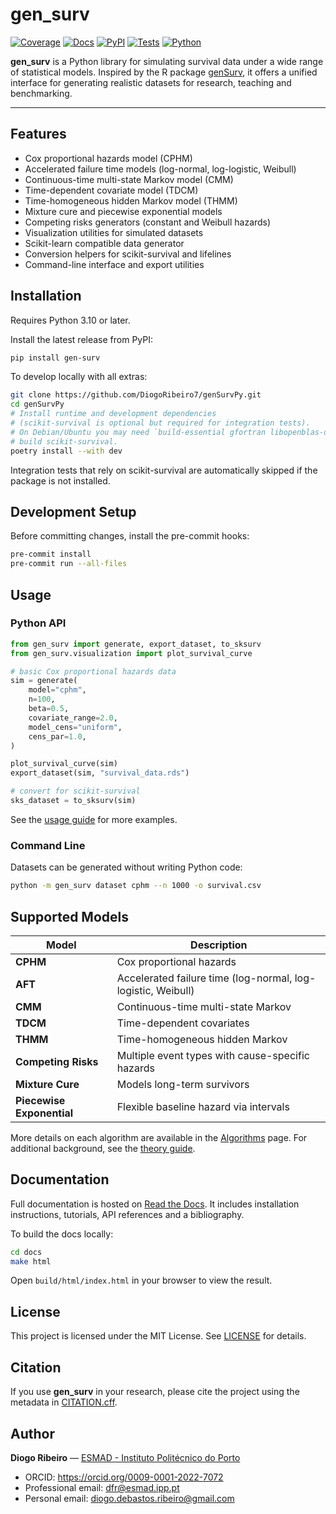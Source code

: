 # gen_surv

[![Coverage][cov-badge]][cov-link]
[![Docs][docs-badge]][docs-link]
[![PyPI][pypi-badge]][pypi-link]
[![Tests][ci-badge]][ci-link]
[![Python][py-badge]][pypi-link]

[cov-badge]: https://codecov.io/gh/DiogoRibeiro7/genSurvPy/branch/main/graph/badge.svg
[cov-link]: https://app.codecov.io/gh/DiogoRibeiro7/genSurvPy
[docs-badge]: https://readthedocs.org/projects/gensurvpy/badge/?version=latest
[docs-link]: https://gensurvpy.readthedocs.io/en/latest/
[pypi-badge]: https://img.shields.io/pypi/v/gen_surv
[pypi-link]: https://pypi.org/project/gen-surv/
[ci-badge]: https://github.com/DiogoRibeiro7/genSurvPy/actions/workflows/ci.yml/badge.svg
[ci-link]: https://github.com/DiogoRibeiro7/genSurvPy/actions/workflows/ci.yml
[py-badge]: https://img.shields.io/pypi/pyversions/gen_surv

**gen_surv** is a Python library for simulating survival data under a wide range of statistical models. Inspired by the R package [genSurv](https://cran.r-project.org/package=genSurv), it offers a unified interface for generating realistic datasets for research, teaching and benchmarking.

---

## Features

- Cox proportional hazards model (CPHM)
- Accelerated failure time models (log-normal, log-logistic, Weibull)
- Continuous-time multi-state Markov model (CMM)
- Time-dependent covariate model (TDCM)
- Time-homogeneous hidden Markov model (THMM)
- Mixture cure and piecewise exponential models
- Competing risks generators (constant and Weibull hazards)
- Visualization utilities for simulated datasets
- Scikit-learn compatible data generator
- Conversion helpers for scikit-survival and lifelines
- Command-line interface and export utilities

## Installation

Requires Python 3.10 or later.

Install the latest release from PyPI:

```bash
pip install gen-surv
```

To develop locally with all extras:

```bash
git clone https://github.com/DiogoRibeiro7/genSurvPy.git
cd genSurvPy
# Install runtime and development dependencies
# (scikit-survival is optional but required for integration tests).
# On Debian/Ubuntu you may need `build-essential gfortran libopenblas-dev` to
# build scikit-survival.
poetry install --with dev
```

Integration tests that rely on scikit-survival are automatically skipped if the package is not installed.

## Development Setup

Before committing changes, install the pre-commit hooks:

```bash
pre-commit install
pre-commit run --all-files
```

## Usage

### Python API

```python
from gen_surv import generate, export_dataset, to_sksurv
from gen_surv.visualization import plot_survival_curve

# basic Cox proportional hazards data
sim = generate(
    model="cphm",
    n=100,
    beta=0.5,
    covariate_range=2.0,
    model_cens="uniform",
    cens_par=1.0,
)

plot_survival_curve(sim)
export_dataset(sim, "survival_data.rds")

# convert for scikit-survival
sks_dataset = to_sksurv(sim)
```

See the [usage guide](https://gensurvpy.readthedocs.io/en/latest/getting_started.html) for more examples.

### Command Line

Datasets can be generated without writing Python code:

```bash
python -m gen_surv dataset cphm --n 1000 -o survival.csv
```

## Supported Models

| Model | Description |
|-------|-------------|
| **CPHM** | Cox proportional hazards |
| **AFT** | Accelerated failure time (log-normal, log-logistic, Weibull) |
| **CMM** | Continuous-time multi-state Markov |
| **TDCM** | Time-dependent covariates |
| **THMM** | Time-homogeneous hidden Markov |
| **Competing Risks** | Multiple event types with cause-specific hazards |
| **Mixture Cure** | Models long-term survivors |
| **Piecewise Exponential** | Flexible baseline hazard via intervals |

More details on each algorithm are available in the [Algorithms](https://gensurvpy.readthedocs.io/en/latest/algorithms.html) page. For additional background, see the [theory guide](https://gensurvpy.readthedocs.io/en/latest/theory.html).

## Documentation

Full documentation is hosted on [Read the Docs](https://gensurvpy.readthedocs.io/en/latest/). It includes installation instructions, tutorials, API references and a bibliography.

To build the docs locally:

```bash
cd docs
make html
```

Open `build/html/index.html` in your browser to view the result.

## License

This project is licensed under the MIT License. See [LICENSE](LICENSE) for details.

## Citation

If you use **gen_surv** in your research, please cite the project using the metadata in [CITATION.cff](CITATION.cff).

## Author

**Diogo Ribeiro** — [ESMAD - Instituto Politécnico do Porto](https://esmad.ipp.pt)

- ORCID: <https://orcid.org/0009-0001-2022-7072>
- Professional email: <dfr@esmad.ipp.pt>
- Personal email: <diogo.debastos.ribeiro@gmail.com>
